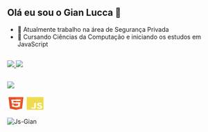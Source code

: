 ## Olá eu sou o Gian Lucca 🤙

- 🔭 Atualmente trabalho na área de Segurança Privada
- 🌱 Cursando Ciências da Computação e iniciando os estudos em JavaScript
##
 <div>
  <a href="https://github.com/gianlucca3">
  <img height="180em" src="https://github-readme-stats.vercel.app/api?username=gianlucca3&show_icons=false&theme=midnight-purple&include_all_commits=true&count_private=true"/>
  <img height="180em" src="https://github-readme-stats.vercel.app/api/top-langs/?username=gianlucca3&layout=compact&langs_count=7&theme=midnight-purple"/>
</div>

 ##
 <div>
   <a href = "mailto:luccagian321@gmail.com"><img src="https://img.shields.io/badge/Gmail-D14836?style=for-the-badge&logo=gmail&logoColor=white" target="_blank"></a>  
 </div>
 <div style="display: inline_block"><br>
   <img align="center" alt="Gian-HTML" height="30" width="40" src="https://raw.githubusercontent.com/devicons/devicon/master/icons/html5/html5-original.svg">
   <img align="center" alt="Js-Gian" height="30" width="40" src="https://raw.githubusercontent.com/devicons/devicon/master/icons/javascript/javascript-plain.svg">
  </div>
<div><br>
<img align="center" alt="Js-Gian" height="200" width="1000"  src="https://user-images.githubusercontent.com/89242046/132127321-47a3582d-5aa9-4919-af24-9f554d5f585a.gif">
</br></div>
